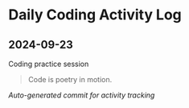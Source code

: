 # Daily Coding Activity Log

## 2024-09-23

Coding practice session

> Code is poetry in motion.

*Auto-generated commit for activity tracking*
